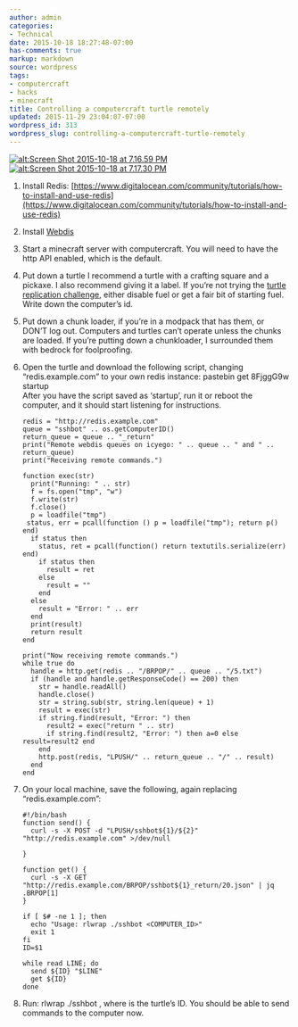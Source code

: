 ```yaml
---
author: admin
categories:
- Technical
date: 2015-10-18 18:27:48-07:00
has-comments: true
markup: markdown
source: wordpress
tags:
- computercraft
- hacks
- minecraft
title: Controlling a computercraft turtle remotely
updated: 2015-11-29 23:04:07-07:00
wordpress_id: 313
wordpress_slug: controlling-a-computercraft-turtle-remotely
---
```

[![alt:Screen Shot 2015-10-18 at 7.16.59 PM](../wp-content/uploads/2015/10/Screen-Shot-2015-10-18-at-7.16.59-PM-1024x582.png)](../wp-content/uploads/2015/10/Screen-Shot-2015-10-18-at-7.16.59-PM.png)[![alt:Screen Shot 2015-10-18 at 7.17.30 PM](../wp-content/uploads/2015/10/Screen-Shot-2015-10-18-at-7.17.30-PM-300x197.png)](../wp-content/uploads/2015/10/Screen-Shot-2015-10-18-at-7.17.30-PM.png)

1.  Install Redis: [https://www.digitalocean.com/community/tutorials/how-to-install-and-use-redis](https://www.digitalocean.com/community/tutorials/how-to-install-and-use-redis)
2.  Install [Webdis  
    ](https://github.com/nicolasff/webdis)
3.  Start a minecraft server with computercraft. You will need to have the http API enabled, which is the default.
4.  Put down a turtle I recommend a turtle with a crafting square and a pickaxe. I also recommend giving it a label. If you’re not trying the [turtle replication challenge](http://www.computercraft.info/forums2/index.php?/topic/4462-competition/), either disable fuel or get a fair bit of starting fuel. Write down the computer’s id.
5.  Put down a chunk loader, if you’re in a modpack that has them, or DON’T log out. Computers and turtles can’t operate unless the chunks are loaded. If you’re putting down a chunkloader, I surrounded them with bedrock for foolproofing.
6.  Open the turtle and download the following script, changing “redis.example.com” to your own redis instance: pastebin get 8FjggG9w startup  
    After you have the script saved as ‘startup’, run it or reboot the computer, and it should start listening for instructions.
    
    ```
    redis = "http://redis.example.com" 
    queue = "sshbot" .. os.getComputerID()
    return_queue = queue .. "_return"
    print("Remote webdis queues on icyego: " .. queue .. " and " .. return_queue)
    print("Receiving remote commands.")
    
    function exec(str)
      print("Running: " .. str)
      f = fs.open("tmp", "w")
      f.write(str)
      f.close()
      p = loadfile("tmp")
     status, err = pcall(function () p = loadfile("tmp"); return p() end)
      if status then
        status, ret = pcall(function() return textutils.serialize(err) end)
        if status then
          result = ret
        else
          result = ""
        end
      else
        result = "Error: " .. err
      end
      print(result)
      return result
    end
    
    print("Now receiving remote commands.")
    while true do
      handle = http.get(redis .. "/BRPOP/" .. queue .. "/5.txt")
      if (handle and handle.getResponseCode() == 200) then 
        str = handle.readAll()
        handle.close()
        str = string.sub(str, string.len(queue) + 1)
        result = exec(str)
        if string.find(result, "Error: ") then
          result2 = exec("return " .. str)
          if string.find(result2, "Error: ") then a=0 else result=result2 end
        end
        http.post(redis, "LPUSH/" .. return_queue .. "/" .. result)
      end
    end
    ```
    
7.  On your local machine, save the following, again replacing “redis.example.com”:
    
    ```
    #!/bin/bash
    function send() {
      curl -s -X POST -d "LPUSH/sshbot${1}/${2}" "http://redis.example.com" >/dev/null
    
    }
    
    function get() {
      curl -s -X GET "http://redis.example.com/BRPOP/sshbot${1}_return/20.json" | jq .BRPOP[1]
    }
    
    if [ $# -ne 1 ]; then
      echo "Usage: rlwrap ./sshbot <COMPUTER_ID>"
      exit 1
    fi
    ID=$1
    
    while read LINE; do
      send ${ID} "$LINE"
      get ${ID}
    done
    ```
    
8.  Run: rlwrap ./sshbot <ID>, where <ID> is the turtle’s ID. You should be able to send commands to the computer now.
